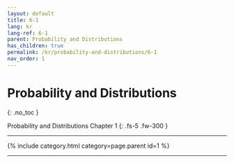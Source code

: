 ```yaml
---
layout: default
title: 6-1
lang: kr
lang-ref: 6-1
parent: Probability and Distributions
has_children: true
permalink: /kr/probability-and-distributions/6-1
nav_order: 1
---
```


# Probability and Distributions
{: .no_toc }


Probability and Distributions Chapter 1
{: .fs-5 .fw-300 }

---

{% include category.html category=page.parent id=1 %}

---

